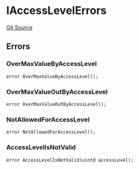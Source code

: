 # IAccessLevelErrors
[Git Source](https://github.com/thrackle-io/tron/blob/873b14e2bfb8e3c0ec1e8bf0bb215076bd1e60ce/src/common/IErrors.sol)


## Errors
### OverMaxValueByAccessLevel

```solidity
error OverMaxValueByAccessLevel();
```

### OverMaxValueOutByAccessLevel

```solidity
error OverMaxValueOutByAccessLevel();
```

### NotAllowedForAccessLevel

```solidity
error NotAllowedForAccessLevel();
```

### AccessLevelIsNotValid

```solidity
error AccessLevelIsNotValid(uint8 accessLevel);
```

